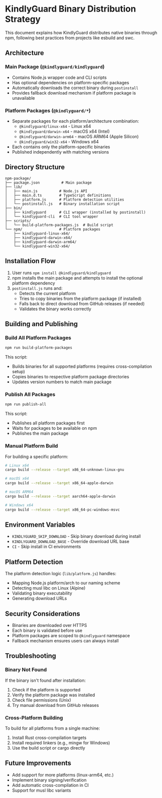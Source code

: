 # KindlyGuard Binary Distribution Strategy

This document explains how KindlyGuard distributes native binaries through npm, following best practices from projects like esbuild and swc.

## Architecture

### Main Package (`@kindlyguard/kindlyguard`)
- Contains Node.js wrapper code and CLI scripts
- Has optional dependencies on platform-specific packages
- Automatically downloads the correct binary during `postinstall`
- Provides fallback download mechanism if platform package is unavailable

### Platform Packages (`@kindlyguard/*`)
- Separate packages for each platform/architecture combination:
  - `@kindlyguard/linux-x64` - Linux x64
  - `@kindlyguard/darwin-x64` - macOS x64 (Intel)
  - `@kindlyguard/darwin-arm64` - macOS ARM64 (Apple Silicon)
  - `@kindlyguard/win32-x64` - Windows x64
- Each contains only the platform-specific binaries
- Published independently with matching versions

## Directory Structure

```
npm-package/
├── package.json          # Main package
├── lib/
│   ├── main.js          # Node.js API
│   ├── main.d.ts        # TypeScript definitions
│   ├── platform.js      # Platform detection utilities
│   └── postinstall.js   # Binary installation script
├── bin/
│   ├── kindlyguard      # CLI wrapper (installed by postinstall)
│   └── kindlyguard-cli  # CLI tool wrapper
├── scripts/
│   └── build-platform-packages.js  # Build script
└── npm/                 # Platform packages
    ├── kindlyguard-linux-x64/
    ├── kindlyguard-darwin-x64/
    ├── kindlyguard-darwin-arm64/
    └── kindlyguard-win32-x64/
```

## Installation Flow

1. User runs `npm install @kindlyguard/kindlyguard`
2. npm installs the main package and attempts to install the optional platform dependency
3. `postinstall.js` runs and:
   - Detects the current platform
   - Tries to copy binaries from the platform package (if installed)
   - Falls back to direct download from GitHub releases (if needed)
   - Validates the binary works correctly

## Building and Publishing

### Build All Platform Packages
```bash
npm run build-platform-packages
```

This script:
- Builds binaries for all supported platforms (requires cross-compilation setup)
- Copies binaries to respective platform package directories
- Updates version numbers to match main package

### Publish All Packages
```bash
npm run publish-all
```

This script:
- Publishes all platform packages first
- Waits for packages to be available on npm
- Publishes the main package

### Manual Platform Build
For building a specific platform:

```bash
# Linux x64
cargo build --release --target x86_64-unknown-linux-gnu

# macOS x64
cargo build --release --target x86_64-apple-darwin

# macOS ARM64
cargo build --release --target aarch64-apple-darwin

# Windows x64
cargo build --release --target x86_64-pc-windows-msvc
```

## Environment Variables

- `KINDLYGUARD_SKIP_DOWNLOAD` - Skip binary download during install
- `KINDLYGUARD_DOWNLOAD_BASE` - Override download URL base
- `CI` - Skip install in CI environments

## Platform Detection

The platform detection logic (`lib/platform.js`) handles:
- Mapping Node.js platform/arch to our naming scheme
- Detecting musl libc on Linux (Alpine)
- Validating binary executability
- Generating download URLs

## Security Considerations

- Binaries are downloaded over HTTPS
- Each binary is validated before use
- Platform packages are scoped to `@kindlyguard` namespace
- Fallback mechanism ensures users can always install

## Troubleshooting

### Binary Not Found
If the binary isn't found after installation:
1. Check if the platform is supported
2. Verify the platform package was installed
3. Check file permissions (Unix)
4. Try manual download from GitHub releases

### Cross-Platform Building
To build for all platforms from a single machine:
1. Install Rust cross-compilation targets
2. Install required linkers (e.g., mingw for Windows)
3. Use the build script or cargo directly

## Future Improvements

- Add support for more platforms (linux-arm64, etc.)
- Implement binary signing/verification
- Add automatic cross-compilation in CI
- Support for musl libc variants